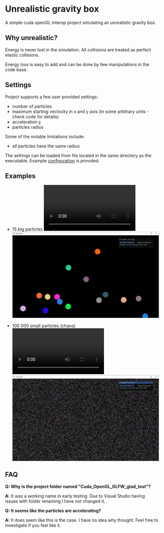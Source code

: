 # Unrealistic gravity box

A simple cuda openGL interop project simulating an unrealistic gravity box. 

## Why unrealistic?
Energy is never lost in the simulation. All collisions are treated as perfect elastic collisions. 

Energy loss is easy to add and can be done by few manipulations in the code base. 

## Settings

Project supports a few user provided settings:
- number of particles
- maximum starting veclocity in x and y axis (in some arbitrary units - check code for details)
- acceleration `g`
- particles radius

Some of the notable limitations include: 
- all particles have the same radius

The settings can be loaded from file located in the same directory as the executable. 
Example [configuration](./Cuda_OpenGL_GLFW_glad_test/config.txt) is provided. 

## Examples

- 15 big particles
![](./samples/sample-15.mp4)
![](./samples/sample-15.jpg)

- 100 000 small particles (chaos)
![](./samples/sample-100000.mp4)
![](./samples/sample-100000.jpg)

## FAQ

**Q: Why is the project folder named "Cuda_OpenGL_GLFW_glad_test"?**

**A:** It was a working name in early testing. Due to Visual Studio having issues with folder renaming I have not changed it. 

**Q: It seems like the particles are accelerating?**

**A:** It does seem like this is the case. I have no idea why thought. Feel free to investigate if you feel like it. 
